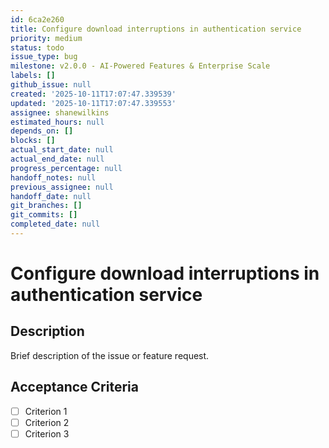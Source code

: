 ```yaml
---
id: 6ca2e260
title: Configure download interruptions in authentication service
priority: medium
status: todo
issue_type: bug
milestone: v2.0.0 - AI-Powered Features & Enterprise Scale
labels: []
github_issue: null
created: '2025-10-11T17:07:47.339539'
updated: '2025-10-11T17:07:47.339553'
assignee: shanewilkins
estimated_hours: null
depends_on: []
blocks: []
actual_start_date: null
actual_end_date: null
progress_percentage: null
handoff_notes: null
previous_assignee: null
handoff_date: null
git_branches: []
git_commits: []
completed_date: null
---
```


# Configure download interruptions in authentication service

## Description

Brief description of the issue or feature request.

## Acceptance Criteria

- [ ] Criterion 1
- [ ] Criterion 2
- [ ] Criterion 3